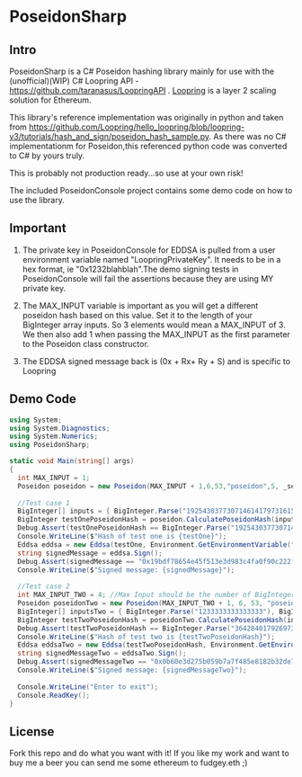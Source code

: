 # PoseidonSharp
## Intro
PoseidonSharp is a C# Poseidon hashing library mainly for use with the (unofficial)(WIP) C# Loopring API - https://github.com/taranasus/LoopringAPI . [Loopring](https://loopring.io/#/) is a layer 2 scaling solution for Ethereum.

This library's reference implementation was originally in python and taken from https://github.com/Loopring/hello_loopring/blob/loopring-v3/tutorials/hash_and_sign/poseidon_hash_sample.py. As there was no C# implementationm for Poseidon,this referenced python code was converted to C# by yours truly.

This is probably not production ready...so use at your own risk!

The included PoseidonConsole project contains some demo code on how to use the library.

## Important

1. The private key in PoseidonConsole for EDDSA is pulled from a user environment variable named "LoopringPrivateKey". It needs to be in a hex format, ie "0x1232blahblah".The demo signing tests in PoseidonConsole will fail the assertions because they are using MY private key.

2. The MAX_INPUT variable is important as you will get a different poseidon hash based on this value. Set it to the length of your BigInteger array inputs. So 3 elements would mean a MAX_INPUT of 3. We then also add 1 when passing the MAX_INPUT as the first parameter to the Poseidon class constructor.

3. The EDDSA signed message back is (0x + Rx+  Ry + S) and is specific to Loopring

## Demo Code
```csharp
using System;
using System.Diagnostics;
using System.Numerics;
using PoseidonSharp;

static void Main(string[] args)
{
  int MAX_INPUT = 1;
  Poseidon poseidon = new Poseidon(MAX_INPUT + 1,6,53,"poseidon",5, _securityTarget: 128); //Initiate new poseidon
  
  //Test case 1
  BigInteger[] inputs = { BigInteger.Parse("19254303773071461417973161554248988464997154230097311673556244912844777390355") };//Max Input should be the number of BigInteger inputs
  BigInteger testOnePoseidonHash = poseidon.CalculatePoseidonHash(inputs);
  Debug.Assert(testOnePoseidonHash == BigInteger.Parse("19254303773071461417973161554248988464997154230097311673556244912844777390355"), "Hash doesn't match expected hash!");
  Console.WriteLine($"Hash of test one is {testOne}");
  Eddsa eddsa = new Eddsa(testOne, Environment.GetEnvironmentVariable("LoopringPrivateKey", EnvironmentVariableTarget.User)); //Put in the calculated poseidon hash in order to Sign
  string signedMessage = eddsa.Sign();
  Debug.Assert(signedMessage == "0x19bdf78654e45f513e3d983c4fa0f90c222ffb37ff1772d6955961f8f414d8f32945dea53a2d12bdcab3a5facaa695503e73608ed75988bfe0df9ae8413bab022e070e3025a288e70f6305e9c44f51480ddc712d8be59870ad0acfdcce9aaa05", "Signed message doesn't match expected signed message");
  Console.WriteLine($"Signed message: {signedMessage}");
  
  //Test case 2
  int MAX_INPUT_TWO = 4; //Max Input should be the number of BigInteger inputs
  Poseidon poseidonTwo = new Poseidon(MAX_INPUT_TWO + 1, 6, 53, "poseidon", 5, _securityTarget: 128);
  BigInteger[] inputsTwo = { BigInteger.Parse("1233333333333333"), BigInteger.Parse("9400000000000000000000000000"), BigInteger.Parse("1223123"), BigInteger.Parse("544343434343434343") };
  BigInteger testTwoPoseidonHash = poseidonTwo.CalculatePoseidonHash(inputsTwo);
  Debug.Assert(testTwoPoseidonHash == BigInteger.Parse("3642840179269730552612336878249257609263354431767353053799083195998559566113"), "Hash doesn't match expected hash!");
  Console.WriteLine($"Hash of test two is {testTwoPoseidonHash}");
  Eddsa eddsaTwo = new Eddsa(testTwoPoseidonHash, Environment.GetEnvironmentVariable("LoopringPrivateKey", EnvironmentVariableTarget.User)); //Put in the calculated poseidon hash in order to Sign
  string signedMessageTwo = eddsaTwo.Sign();
  Debug.Assert(signedMessageTwo == "0x0b60e3d275b059b7a7f485e8182b32de7d842090b828e0471aad2fee4ad1f58c246cb6d8b538fe9929993b44a86ea90f50bdd346db600c193e1a8c62340a6d871f5aa69ca257feea363ab9b55ca52372f1fcd404964f27c3bae07e5d8f46d53a", "Signed message doesn't match expected signed message");
  Console.WriteLine($"Signed message: {signedMessageTwo}");
  
  Console.WriteLine("Enter to exit");
  Console.ReadKey();
}
```

## License
Fork this repo and do what you want with it! If you like my work and want to buy me a beer you can send me some ethereum to fudgey.eth ;)
